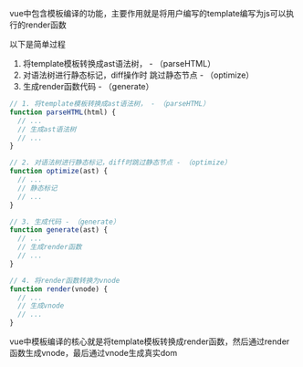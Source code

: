 vue中包含模板编译的功能，主要作用就是将用户编写的template编写为js可以执行的render函数

以下是简单过程
1. 将template模板转换成ast语法树， - （parseHTML）
2. 对语法树进行静态标记，diff操作时 跳过静态节点 - （optimize）
3. 生成render函数代码 - （generate）

```js
// 1. 将template模板转换成ast语法树， - （parseHTML）
function parseHTML(html) {
  // ...
  // 生成ast语法树
  // ...
}

// 2. 对语法树进行静态标记，diff时跳过静态节点 - （optimize）
function optimize(ast) {
  // ...
  // 静态标记
  // ...
}

// 3. 生成代码 - （generate）
function generate(ast) {
  // ...
  // 生成render函数
  // ...
}

// 4. 将render函数转换为vnode
function render(vnode) {
  // ...
  // 生成vnode
  // ...
}
```

vue中模板编译的核心就是将template模板转换成render函数，然后通过render函数生成vnode，最后通过vnode生成真实dom